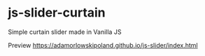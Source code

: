 # js-slider-curtain
Simple curtain slider made in Vanilla JS

Preview
https://adamorlowskipoland.github.io/js-slider/index.html